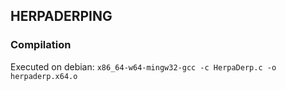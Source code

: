 ## HERPADERPING

### Compilation

Executed on debian:
`x86_64-w64-mingw32-gcc -c HerpaDerp.c -o herpaderp.x64.o`
